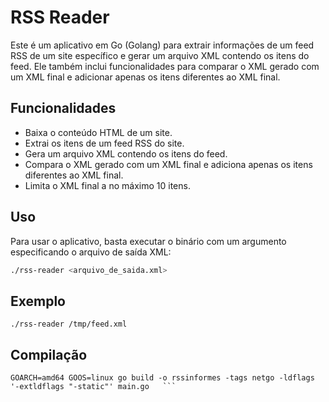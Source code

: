 # RSS Reader

Este é um aplicativo em Go (Golang) para extrair informações de um feed RSS de um site específico e gerar um arquivo XML contendo os itens do feed. Ele também inclui funcionalidades para comparar o XML gerado com um XML final e adicionar apenas os itens diferentes ao XML final.

## Funcionalidades

- Baixa o conteúdo HTML de um site.
- Extrai os itens de um feed RSS do site.
- Gera um arquivo XML contendo os itens do feed.
- Compara o XML gerado com um XML final e adiciona apenas os itens diferentes ao XML final.
- Limita o XML final a no máximo 10 itens.

## Uso

Para usar o aplicativo, basta executar o binário com um argumento especificando o arquivo de saída XML:

```bash
./rss-reader <arquivo_de_saida.xml>
```

## Exemplo

```
./rss-reader /tmp/feed.xml
```

## Compilação

```
GOARCH=amd64 GOOS=linux go build -o rssinformes -tags netgo -ldflags '-extldflags "-static"' main.go   ```

